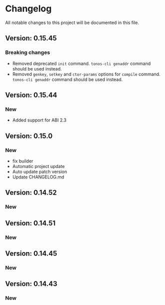 # Changelog

All notable changes to this project will be documented in this file.

## Version: 0.15.45

### Breaking changes
- Removed deprecated `init` command. `tonos-cli genaddr` command should be used instead.
- Removed `genkey`, `setkey` and `ctor-params` options for `compile` command. `tonos-cli genaddr` command should be used instead.

## Version: 0.15.44

### New
 - Added support for ABI 2.3

## Version: 0.15.0

### New
 - fix builder
 - Automatic project update
 - Auto update patch version
 - Update CHANGELOG.md


## Version: 0.14.52

### New


## Version: 0.14.51

### New


## Version: 0.14.45

### New


## Version: 0.14.43

### New
